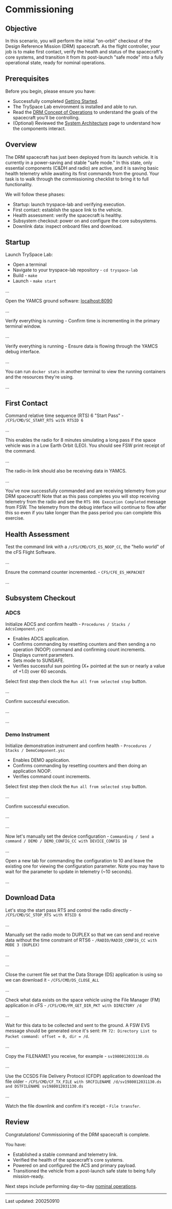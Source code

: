 # Commissioning

## Objective

In this scenario, you will perform the initial "on-orbit" checkout of the Design Reference Mission (DRM) spacecraft.
As the flight controller, your job is to make first contact, verify the health and status of the spacecraft's core systems, and transition it from its post-launch "safe mode" into a fully operational state, ready for nominal operations.

## Prerequisites

Before you begin, please ensure you have:

* Successfully completed [Getting Started](../manual/handbook/getting-started.md).
* The TrySpace Lab environment is installed and able to run.
* Read the [DRM Concept of Operations](../drm/concept-of-operations.md) to understand the goals of the spacecraft you'll be controlling.
* (Optional) Reviewed the [System Architecture](../manual/core-concepts/architecture.md) page to understand how the components interact.

## Overview

The DRM spacecraft has just been deployed from its launch vehicle.
It is currently in a power-saving and stable "safe mode."
In this state, only essential components (C&DH and radio) are active, and it is saving basic health telemetry while awaiting its first commands from the ground.
Your task is to walk through the commissioning checklist to bring it to full functionality.

We will follow these phases:

* Startup: launch tryspace-lab and verifying execution.
* First contact: establish the space link to the vehicle.
* Health assessment: verify the spacecraft is healthy.
* Subsystem checkout: power on and configure the core subsystems.
* Downlink data: inspect onboard files and download.

## Startup

Launch TrySpace Lab:

* Open a terminal
* Navigate to your tryspace-lab repository - `cd tryspace-lab`
* Build - `make`
* Launch - `make start`

...

Open the YAMCS ground software: [localhost:8090](http://localhost:8090)

...

Verify everything is running - Confirm time is incrementing in the primary terminal window.

...

Verify everything is running - Ensure data is flowing through the YAMCS debug interface.

...

You can run `docker stats` in another terminal to view the running containers and the resources they're using.

...

## First Contact

Command relative time sequence (RTS) 6 "Start Pass" - `/CFS/CMD/SC_START_RTS with RTSID 6`

...


This enables the radio for 8 minutes simulating a long pass if the space vehicle was in a Low Earth Orbit (LEO).
You should see FSW print receipt of the command.

...

The radio-in link should also be receiving data in YAMCS.

...

You've now successfully commanded and are receiving telemetry from your DRM spacecraft!
Note that as this pass completes you will stop receiving telemetry from the radio and see the `RTS 006 Execution Completed` message from FSW.
The telemetry from the debug interface will continue to flow after this so even if you take longer than the pass period you can complete this exercise.

## Health Assessment

Test the command link with a `/cFS/CMD/CFS_ES_NOOP_CC`, the "hello world" of the cFS Flight Software.

...

Ensure the command counter incremented. - `CFS/CFE_ES_HKPACKET`

...

## Subsystem Checkout

### ADCS

Initialize ADCS and confirm health - `Procedures / Stacks / AdcsComponent.ysc`
* Enables ADCS application.
* Confirms commanding by resetting counters and then sending a no operation (NOOP) command and confirming count increments.
* Displays current parameters.
* Sets mode to SUNSAFE.
* Verifies successful sun pointing (X+ pointed at the sun or nearly a value of +1.0) over 60 seconds.

Select first step then clock the `Run all from selected step` button.

...

Confirm successful execution.

...

...


### Demo Instrument

Initialize demonstration instrument and confirm health - `Procedures / Stacks / DemoComponent.ysc`
* Enables DEMO application.
* Confirms commanding by resetting counters and then doing an application NOOP.
* Verifies command count increments.

Select first step then clock the `Run all from selected step` button.

...

Confirm successful execution.

...

...

Now let's manually set the device configuration - `Commanding / Send a command / DEMO / DEMO_CONFIG_CC with DEVICE_CONFIG 10`

...

Open a new tab for commanding the configuration to 10 and leave the existing one for viewing the configuration parameter.
Note you may have to wait for the parameter to update in telemetry (~10 seconds).

...

## Download Data

Let's stop the start pass RTS and control the radio directly - `/CFS/CMD/SC_STOP_RTS with RTSID 6`

...

Manually set the radio mode to DUPLEX so that we can send and receive data without the time constraint of RTS6 - `/RADIO/RADIO_CONFIG_CC with MODE 3 (DUPLEX)`

...

...

Close the current file set that the Data Storage (DS) application is using so we can download it - `/CFS/CMD/DS_CLOSE_ALL`

...

Check what data exists on the space vehicle using the File Manager (FM) application in cFS - `/CFS/CMD/FM_GET_DIR_PKT with DIRECTORY /d`

...

Wait for this data to be collected and sent to the ground.
A FSW EVS message should be generated once it's sent: `FM 72: Directory List to Packet command: offset = 0, dir = /d`.

...

Copy the FILENAME1 you receive, for example - `sv1980012031130.ds`

...

Use the CCSDS File Delivery Protocol (CFDP) application to download the file older - `/CFS/CMD/CF_TX_FILE with SRCFILENAME /d/sv1980012031130.ds and DSTFILENAME sv1980012031130.ds`

...

Watch the file downlink and confirm it's receipt - `File transfer`.

## Review

Congratulations!
Commissioning of the DRM spacecraft is complete.

You have:

* Established a stable command and telemetry link.
* Verified the health of the spacecraft's core systems.
* Powered on and configured the ACS and primary payload.
* Transitioned the vehicle from a post-launch safe state to being fully mission-ready.

Next steps include performing day-to-day [nominal operations](./nominal-operations.md).

----
Last updated: 200250910
